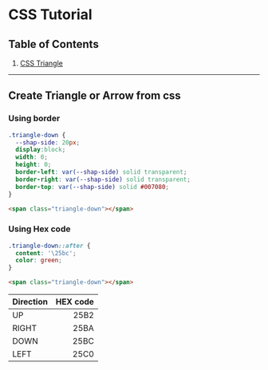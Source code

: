 # CSS Tutorial
## Table of Contents
1. [CSS Triangle](#CSS-Triangle)
---

## Create Triangle or Arrow from css
### Using border
```css
.triangle-down {
  --shap-side: 20px;
  display:block;
  width: 0;
  height: 0;
  border-left: var(--shap-side) solid transparent;
  border-right: var(--shap-side) solid transparent;
  border-top: var(--shap-side) solid #007080;
}
```
```html
<span class="triangle-down"></span>
```
### Using Hex code
```css
.triangle-down::after {
  content: '\25bc';
  color: green;
}
```
```html
<span class="triangle-down"></span>
```
|Direction|HEX code|
|---------|-------:|
|UP       |    25B2|
|RIGHT    |    25BA|
|DOWN     |    25BC|
|LEFT     |    25C0|
